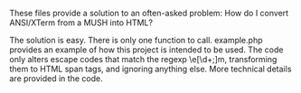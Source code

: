 These files provide a solution to an often-asked problem: How do I convert ANSI/XTerm from a MUSH into HTML?

The solution is easy. There is only one function to call.
example.php provides an example of how this project is intended to be used.
The code only alters escape codes that match the regexp \e[\d+;]m, transforming them to HTML span tags, and ignoring anything else.
More technical details are provided in the code.

